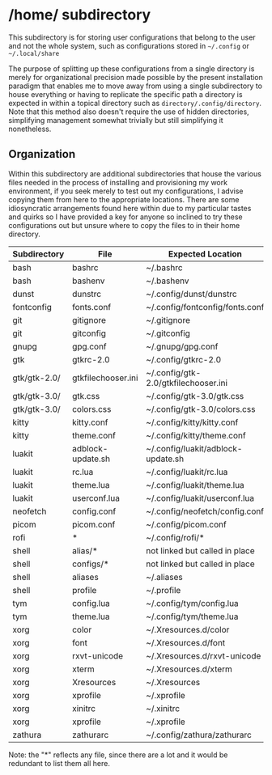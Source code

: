 # /home/ subdirectory

This subdirectory is for storing user configurations that belong to the user and not the whole system, such as configurations stored in `~/.config` or `~/.local/share`

The purpose of splitting up these configurations from a single directory is merely for organizational precision made possible by the present installation paradigm that enables me to move away from using a single subdirectory to house everything or having to replicate the specific path a directory is expected in within a topical directory such as `directory/.config/directory`. Note that this method also doesn't require the use of hidden directories, simplifying management somewhat trivially but still simplifying it nonetheless.

## Organization

Within this subdirectory are additional subdirectories that house the various files needed in the process of installing and provisioning my work environment, if you seek merely to test out my configurations, I advise copying them from here to the appropriate locations. There are some idiosyncratic arrangements found here within due to my particular tastes and quirks so I have provided a key for anyone so inclined to try these configurations out but unsure where to copy the files to in their home directory.

| Subdirectory | File               | Expected Location                    |
| ------------ | ------------------ | ------------------------------------ |
| bash         | bashrc             | ~/.bashrc                            |
| bash         | bashenv            | ~/.bashenv                           |
| dunst        | dunstrc            | ~/.config/dunst/dunstrc              |
| fontconfig   | fonts.conf         | ~/.config/fontconfig/fonts.conf      |
| git          | gitignore          | ~/.gitignore                         |
| git          | gitconfig          | ~/.gitconfig                         |
| gnupg        | gpg.conf           | ~/.gnupg/gpg.conf                    |
| gtk          | gtkrc-2.0          | ~/.config/gtkrc-2.0                  |
| gtk/gtk-2.0/ | gtkfilechooser.ini | ~/.config/gtk-2.0/gtkfilechooser.ini |
| gtk/gtk-3.0/ | gtk.css            | ~/.config/gtk-3.0/gtk.css            |
| gtk/gtk-3.0/ | colors.css         | ~/.config/gtk-3.0/colors.css         |
| kitty        | kitty.conf         | ~/.config/kitty/kitty.conf           |
| kitty        | theme.conf         | ~/.config/kitty/theme.conf           |
| luakit       | adblock-update.sh  | ~/.config/luakit/adblock-update.sh   |
| luakit       | rc.lua             | ~/.config/luakit/rc.lua              |
| luakit       | theme.lua          | ~/.config/luakit/theme.lua           |
| luakit       | userconf.lua       | ~/.config/luakit/userconf.lua        |
| neofetch     | config.conf        | ~/.config/neofetch/config.conf       |
| picom        | picom.conf         | ~/.config/picom.conf                 |
| rofi         | \*                 | ~/.config/rofi/\*                    |
| shell        | alias/\*           | not linked but called in place       |
| shell        | configs/\*         | not linked but called in place       |
| shell        | aliases            | ~/.aliases                           |
| shell        | profile            | ~/.profile                           |
| tym          | config.lua         | ~/.config/tym/config.lua             |
| tym          | theme.lua          | ~/.config/tym/theme.lua              |
| xorg         | color              | ~/.Xresources.d/color                |
| xorg         | font               | ~/.Xresources.d/font                 |
| xorg         | rxvt-unicode       | ~/.Xresources.d/rxvt-unicode         |
| xorg         | xterm              | ~/.Xresources.d/xterm                |
| xorg         | Xresources         | ~/.Xresources                        |
| xorg         | xprofile           | ~/.xprofile                          |
| xorg         | xinitrc            | ~/.xinitrc                           |
| xorg         | xprofile           | ~/.xprofile                          |
| zathura      | zathurarc          | ~/.config/zathura/zathurarc          |

Note: the "\*" reflects any file, since there are a lot and it would be redundant to list them all here.
